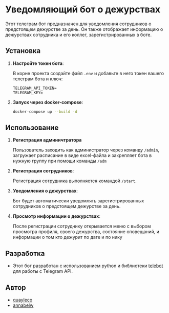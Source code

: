 # Уведомляющий бот о дежурствах

Этот телеграм бот предназначен для уведомления сотрудников о предстоящем дежурстве за день. Он также отображает информацию о дежурствах сотрудника и его коллег, зарегистрированных в боте.

## Установка



1. **Настройте токен бота**:

   В корне проекта создайте файл `.env` и добавьте в него токен вашего телеграм бота и ключ:

   ```
   TELEGRAM_API_TOKEN=
   TELEGRAM_KEY=
   ```
2. **Запуск через docker-compose**:

   ```bash
   docker-compose up --build -d
   ```

## Использование

1. **Регистрация админичтратора**

    Пользователь заходить как администратор через команду `/admin`, загружает расписание в виде excel-файла и закрепляет бота в нужную группу при помощи команды `/adm`


2. **Регистрация сотрудников**:

    Регистрация сотрудника выполняется командой `/start`.

3. **Уведомления о дежурствах**:

   Бот будет автоматически уведомлять зарегистрированных сотрудников о предстоящем дежурстве за день.

4. **Просмотр информации о дежурствах**:

   После регистрации сотруднику открывается меню с выбором просмотра профиля, своего дежурства, состояние оповещаний, и информации о том кто дежурит по дате и по нику


## Разработка

- Этот бот разработан с использованием python и библиотеки [telebot](https://pypi.org/project/pyTelegramBotAPI/) для работы с Telegram API.

## Автор

- [quayleco](https://github.com/Azamat-Giztdinov)
- [annabelw](https://github.com/annabelwy)

